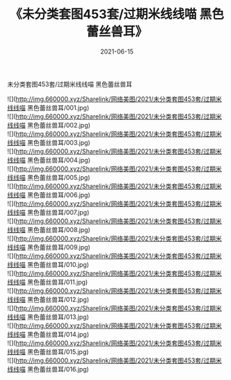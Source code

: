 ﻿---
layout: post
title:  《未分类套图453套/过期米线线喵 黑色蕾丝兽耳》
date:   2021-06-15
img: http://img.660000.xyz/Sharelink/网络美图/2021/未分类套图453套/过期米线线喵 黑色蕾丝兽耳/000.jpg
categories: [美女, 清纯, 唯美]
---

未分类套图453套/过期米线线喵 黑色蕾丝兽耳

 ![](http://img.660000.xyz/Sharelink/网络美图/2021/未分类套图453套/过期米线线喵 黑色蕾丝兽耳/001.jpg) <br>![](http://img.660000.xyz/Sharelink/网络美图/2021/未分类套图453套/过期米线线喵 黑色蕾丝兽耳/002.jpg) <br>![](http://img.660000.xyz/Sharelink/网络美图/2021/未分类套图453套/过期米线线喵 黑色蕾丝兽耳/003.jpg) <br>![](http://img.660000.xyz/Sharelink/网络美图/2021/未分类套图453套/过期米线线喵 黑色蕾丝兽耳/004.jpg) <br>![](http://img.660000.xyz/Sharelink/网络美图/2021/未分类套图453套/过期米线线喵 黑色蕾丝兽耳/005.jpg) <br>![](http://img.660000.xyz/Sharelink/网络美图/2021/未分类套图453套/过期米线线喵 黑色蕾丝兽耳/006.jpg) <br>![](http://img.660000.xyz/Sharelink/网络美图/2021/未分类套图453套/过期米线线喵 黑色蕾丝兽耳/007.jpg) <br>![](http://img.660000.xyz/Sharelink/网络美图/2021/未分类套图453套/过期米线线喵 黑色蕾丝兽耳/008.jpg) <br>![](http://img.660000.xyz/Sharelink/网络美图/2021/未分类套图453套/过期米线线喵 黑色蕾丝兽耳/009.jpg) <br>![](http://img.660000.xyz/Sharelink/网络美图/2021/未分类套图453套/过期米线线喵 黑色蕾丝兽耳/010.jpg) <br>![](http://img.660000.xyz/Sharelink/网络美图/2021/未分类套图453套/过期米线线喵 黑色蕾丝兽耳/011.jpg) <br>![](http://img.660000.xyz/Sharelink/网络美图/2021/未分类套图453套/过期米线线喵 黑色蕾丝兽耳/012.jpg) <br>![](http://img.660000.xyz/Sharelink/网络美图/2021/未分类套图453套/过期米线线喵 黑色蕾丝兽耳/013.jpg) <br>![](http://img.660000.xyz/Sharelink/网络美图/2021/未分类套图453套/过期米线线喵 黑色蕾丝兽耳/014.jpg) <br>![](http://img.660000.xyz/Sharelink/网络美图/2021/未分类套图453套/过期米线线喵 黑色蕾丝兽耳/015.jpg) <br>![](http://img.660000.xyz/Sharelink/网络美图/2021/未分类套图453套/过期米线线喵 黑色蕾丝兽耳/016.jpg) <br>